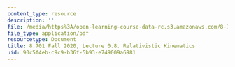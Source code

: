 ```yaml
---
content_type: resource
description: ''
file: /media/https%3A/open-learning-course-data-rc.s3.amazonaws.com/8-701-introduction-to-nuclear-and-particle-physics-fall-2020/90c5f4ebc9c9b36f5b93e749009a6981_MIT8_701f20_lec0.8.pdf
file_type: application/pdf
resourcetype: Document
title: 8.701 Fall 2020, Lecture 0.8. Relativistic Kinematics
uid: 90c5f4eb-c9c9-b36f-5b93-e749009a6981
---
```

